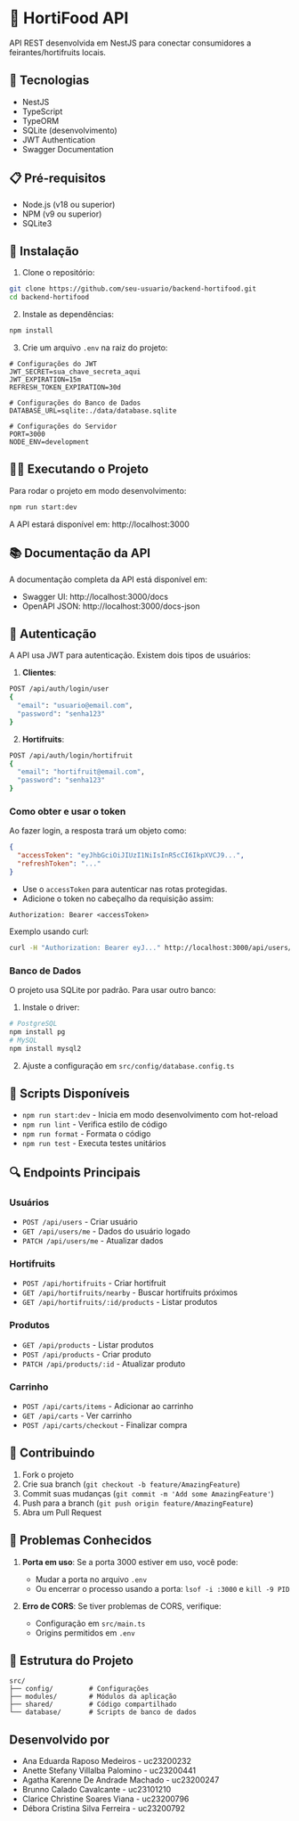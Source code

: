 # 🥬 HortiFood API

API REST desenvolvida em NestJS para conectar consumidores a feirantes/hortifruits locais.

## 🚀 Tecnologias

- NestJS
- TypeScript
- TypeORM
- SQLite (desenvolvimento)
- JWT Authentication
- Swagger Documentation

## 📋 Pré-requisitos

- Node.js (v18 ou superior)
- NPM (v9 ou superior)
- SQLite3

## 🚀 Instalação

1. Clone o repositório:
```bash
git clone https://github.com/seu-usuario/backend-hortifood.git
cd backend-hortifood
```

2. Instale as dependências:
```bash
npm install
```

3. Crie um arquivo `.env` na raiz do projeto:
```env
# Configurações do JWT
JWT_SECRET=sua_chave_secreta_aqui
JWT_EXPIRATION=15m
REFRESH_TOKEN_EXPIRATION=30d

# Configurações do Banco de Dados
DATABASE_URL=sqlite:./data/database.sqlite

# Configurações do Servidor
PORT=3000
NODE_ENV=development

```

## 🏃‍♂️ Executando o Projeto

Para rodar o projeto em modo desenvolvimento:
```bash
npm run start:dev
```

A API estará disponível em: http://localhost:3000

## 📚 Documentação da API

A documentação completa da API está disponível em:
- Swagger UI: http://localhost:3000/docs
- OpenAPI JSON: http://localhost:3000/docs-json


## 🔐 Autenticação

A API usa JWT para autenticação. Existem dois tipos de usuários:

1. **Clientes**:
```bash
POST /api/auth/login/user
{
  "email": "usuario@email.com",
  "password": "senha123"
}
```

2. **Hortifruits**:
```bash
POST /api/auth/login/hortifruit
{
  "email": "hortifruit@email.com",
  "password": "senha123"
}
```

### Como obter e usar o token

Ao fazer login, a resposta trará um objeto como:

```json
{
  "accessToken": "eyJhbGciOiJIUzI1NiIsInR5cCI6IkpXVCJ9...",
  "refreshToken": "..."
}
```

- Use o `accessToken` para autenticar nas rotas protegidas.
- Adicione o token no cabeçalho da requisição assim:

```
Authorization: Bearer <accessToken>
```

Exemplo usando curl:

```bash
curl -H "Authorization: Bearer eyJ..." http://localhost:3000/api/users/me
```

### Banco de Dados

O projeto usa SQLite por padrão. Para usar outro banco:

1. Instale o driver:
```bash
# PostgreSQL
npm install pg
# MySQL
npm install mysql2
```

2. Ajuste a configuração em `src/config/database.config.ts`

## 📝 Scripts Disponíveis

- `npm run start:dev` - Inicia em modo desenvolvimento com hot-reload
- `npm run lint` - Verifica estilo de código
- `npm run format` - Formata o código
- `npm run test` - Executa testes unitários

## 🔍 Endpoints Principais

### Usuários
- `POST /api/users` - Criar usuário
- `GET /api/users/me` - Dados do usuário logado
- `PATCH /api/users/me` - Atualizar dados

### Hortifruits
- `POST /api/hortifruits` - Criar hortifruit
- `GET /api/hortifruits/nearby` - Buscar hortifruits próximos
- `GET /api/hortifruits/:id/products` - Listar produtos

### Produtos
- `GET /api/products` - Listar produtos
- `POST /api/products` - Criar produto
- `PATCH /api/products/:id` - Atualizar produto

### Carrinho
- `POST /api/carts/items` - Adicionar ao carrinho
- `GET /api/carts` - Ver carrinho
- `POST /api/carts/checkout` - Finalizar compra

## 🤝 Contribuindo

1. Fork o projeto
2. Crie sua branch (`git checkout -b feature/AmazingFeature`)
3. Commit suas mudanças (`git commit -m 'Add some AmazingFeature'`)
4. Push para a branch (`git push origin feature/AmazingFeature`)
5. Abra um Pull Request

## 🐛 Problemas Conhecidos

1. **Porta em uso**: Se a porta 3000 estiver em uso, você pode:
   - Mudar a porta no arquivo `.env`
   - Ou encerrar o processo usando a porta: `lsof -i :3000` e `kill -9 PID`

2. **Erro de CORS**: Se tiver problemas de CORS, verifique:
   - Configuração em `src/main.ts`
   - Origins permitidos em `.env`

## 📁 Estrutura do Projeto

```
src/
├── config/         # Configurações
├── modules/        # Módulos da aplicação
├── shared/         # Código compartilhado
└── database/       # Scripts de banco de dados
```

## Desenvolvido por
- Ana Eduarda Raposo Medeiros - uc23200232
- Anette Stefany Villalba Palomino - uc23200441
- Agatha Karenne De Andrade Machado - uc23200247
- Brunno Calado Cavalcante - uc23101210
-  Clarice Christine Soares Viana - uc23200796
- Débora Cristina Silva Ferreira - uc23200792
